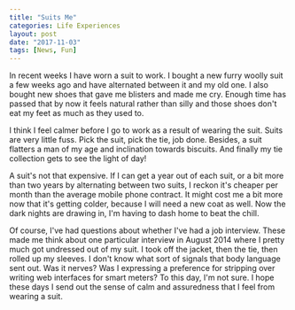 ```yaml
---
title: "Suits Me"
categories: Life Experiences
layout: post
date: "2017-11-03"
tags: [News, Fun]
---
```

In recent weeks I have worn a suit to work. I bought a new furry woolly suit a few weeks ago and have alternated between it and my old one. I also bought new shoes that gave me blisters and made me cry. Enough time has passed that by now it feels natural rather than silly and those shoes don't eat my feet as much as they used to. 

I think I feel calmer before I go to work as a result of wearing the suit. Suits are very little fuss. Pick the suit, pick the tie, job done. Besides, a suit flatters a man of my age and inclination towards biscuits. And finally my tie collection gets to see the light of day!

A suit's not that expensive. If I can get a year out of each suit, or a bit more than two years by alternating between two suits, I reckon it's cheaper per month than the average mobile phone contract. It might cost me a bit more now that it's getting colder, because I will need a new coat as well. Now the dark nights are drawing in, I'm having to dash home to beat the chill.

Of course, I've had questions about whether I've had a job interview. These made me think about one particular interview in August 2014 where I pretty much got undressed out of my suit. I took off the jacket, then the tie, then rolled up my sleeves. I don't know what sort of signals that body language sent out. Was it nerves? Was I expressing a preference for stripping over writing web interfaces for smart meters? To this day, I'm not sure. I hope these days I send out the sense of calm and assuredness that I feel from wearing a suit.